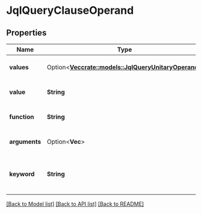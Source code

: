 # JqlQueryClauseOperand

## Properties

Name | Type | Description | Notes
------------ | ------------- | ------------- | -------------
**values** | Option<[**Vec<crate::models::JqlQueryUnitaryOperand>**](JqlQueryUnitaryOperand.md)> | The list of operand values. | [optional]
**value** | **String** | The operand value. | 
**function** | **String** | The name of the function. | 
**arguments** | Option<**Vec<String>**> | The list of function arguments. | [optional]
**keyword** | **String** | The keyword that is the operand value. | 

[[Back to Model list]](../README.md#documentation-for-models) [[Back to API list]](../README.md#documentation-for-api-endpoints) [[Back to README]](../README.md)


